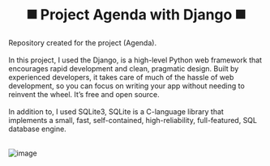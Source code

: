 # <h1 align="center"> :black_medium_square: Project Agenda with Django :black_medium_square: </h1>

Repository created for the project (Agenda). <br /> <br /> In this project, I used the Django, 
is a high-level Python web framework that encourages rapid development and clean, pragmatic design.
Built by experienced developers, it takes care of much of the hassle of web development,
so you can focus on writing your app without needing to reinvent the wheel. It’s free and open source.  <br /> <br />
In addition to, I used SQLite3, SQLite is a C-language library that implements a small, fast, self-contained, high-reliability, 
full-featured, SQL database engine. <br /> <br />

![image](https://user-images.githubusercontent.com/98665008/182264623-d720ea84-479e-406f-8866-2ac70681c333.png)
